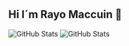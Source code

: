 ## Hi I´m Rayo Maccuin 👋
![GitHub Stats](https://github-readme-stats.vercel.app/api?username=Rayo-Maccuin&theme=tokyonight&show_icons=true&hide_border=true&count_private=true)
![GitHub Stats](https://github-readme-stats.vercel.app/api/top-langs/?username=Rayo-Maccuin&theme=tokyonight&show_icons=true&hide_border=true&layout=compact)
<!--
**Rayo-Maccuin/Rayo-Maccuin** is a ✨ _special_ ✨ repository because its `README.md` (this file) appears on your GitHub profile.

Here are some ideas to get you started:

- 🔭 I’m currently working on ...
- 🌱 I’m currently learning ...
- 👯 I’m looking to collaborate on ...
- 🤔 I’m looking for help with ...
- 💬 Ask me about ...
- 📫 How to reach me: ...
- 😄 Pronouns: ...
- ⚡ Fun fact: ...
-->
